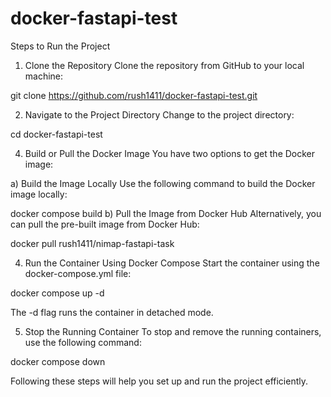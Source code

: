 # docker-fastapi-test

Steps to Run the Project
1. Clone the Repository
Clone the repository from GitHub to your local machine:

git clone https://github.com/rush1411/docker-fastapi-test.git

2. Navigate to the Project Directory
Change to the project directory:

cd docker-fastapi-test

4. Build or Pull the Docker Image
You have two options to get the Docker image:

a) Build the Image Locally
Use the following command to build the Docker image locally:


docker compose build
b) Pull the Image from Docker Hub
Alternatively, you can pull the pre-built image from Docker Hub:

docker pull rush1411/nimap-fastapi-task

4. Run the Container Using Docker Compose
Start the container using the docker-compose.yml file:

docker compose up -d

The -d flag runs the container in detached mode.

5. Stop the Running Container
To stop and remove the running containers, use the following command:

docker compose down

Following these steps will help you set up and run the project efficiently.
